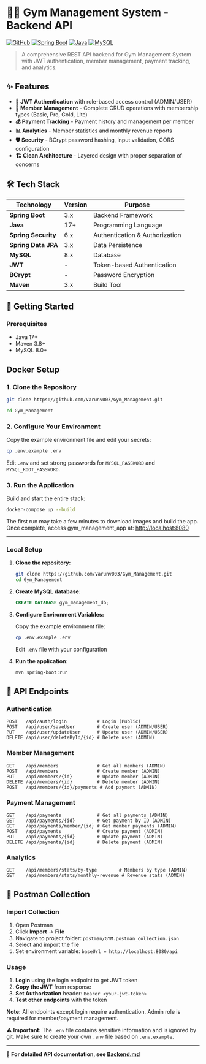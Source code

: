 # 🏋️‍♂️ Gym Management System - Backend API

[![GitHub](https://img.shields.io/badge/GitHub-Repository-black?style=for-the-badge&logo=github)](https://github.com/Varunv003/Gym_Management.git)
[![Spring Boot](https://img.shields.io/badge/Spring%20Boot-3.x-6DB33F?style=for-the-badge&logo=springboot)](https://spring.io/projects/spring-boot)
[![Java](https://img.shields.io/badge/Java-17-ED8B00?style=for-the-badge&logo=openjdk)](https://www.oracle.com/java/)
[![MySQL](https://img.shields.io/badge/MySQL-8.x-4479A1?style=for-the-badge&logo=mysql)](https://dev.mysql.com/)

> A comprehensive REST API backend for Gym Management System with JWT authentication, member management, payment tracking, and analytics.

## ✨ Features

- **🔐 JWT Authentication** with role-based access control (ADMIN/USER)
- **👥 Member Management** - Complete CRUD operations with membership types (Basic, Pro, Gold, Lite)
- **💰 Payment Tracking** - Payment history and management per member
- **📊 Analytics** - Member statistics and monthly revenue reports
- **🛡️ Security** - BCrypt password hashing, input validation, CORS configuration
- **🏗️ Clean Architecture** - Layered design with proper separation of concerns

## 🛠️ Tech Stack

| Technology | Version | Purpose |
|------------|---------|---------|
| **Spring Boot** | 3.x | Backend Framework |
| **Java** | 17+ | Programming Language |
| **Spring Security** | 6.x | Authentication & Authorization |
| **Spring Data JPA** | 3.x | Data Persistence |
| **MySQL** | 8.x | Database |
| **JWT** | - | Token-based Authentication |
| **BCrypt** | - | Password Encryption |
| **Maven** | 3.x | Build Tool |

## 🚀 Getting Started

### Prerequisites
- Java 17+
- Maven 3.8+
- MySQL 8.0+


## Docker Setup
### 1. Clone the Repository

```sh
git clone https://github.com/Varunv003/Gym_Management.git

cd Gym_Management
```

### 2. Configure Your Environment

Copy the example environment file and edit your secrets:

```sh
cp .env.example .env
```

Edit `.env` and set strong passwords for `MYSQL_PASSWORD` and `MYSQL_ROOT_PASSWORD`.

### 3. Run the Application

Build and start the entire stack:

```sh
docker-compose up --build
```

The first run may take a few minutes to download images and build the app.  
Once complete, access gym_management_app at: [http://localhost:8080](http://localhost:8080)

---

### Local Setup

1. **Clone the repository:**
   ```bash
   git clone https://github.com/Varunv003/Gym_Management.git
   cd Gym_Management
   ```

2. **Create MySQL database:**
   ```sql
   CREATE DATABASE gym_management_db;

3. **Configure Environment Variables:**
   
   Copy the example environment file:
   ```bash
   cp .env.example .env
   ```
   
   Edit `.env` file with your configuration
   

4. **Run the application:**
   ```bash
   mvn spring-boot:run
   ```

## 📡 API Endpoints

### Authentication
```http
POST   /api/auth/login           # Login (Public)
POST   /api/user/saveUser        # Create user (ADMIN/USER)
PUT    /api/user/updateUser      # Update user (ADMIN/USER)
DELETE /api/user/deleteById/{id} # Delete user (ADMIN)
```

### Member Management
```http
GET    /api/members              # Get all members (ADMIN)
POST   /api/members              # Create member (ADMIN)
PUT    /api/members/{id}         # Update member (ADMIN)
DELETE /api/members/{id}         # Delete member (ADMIN)
POST   /api/members/{id}/payments # Add payment (ADMIN)
```

### Payment Management
```http
GET    /api/payments             # Get all payments (ADMIN)
GET    /api/payments/{id}        # Get payment by ID (ADMIN)
GET    /api/payments/member/{id} # Get member payments (ADMIN)
POST   /api/payments             # Create payment (ADMIN)
PUT    /api/payments/{id}        # Update payment (ADMIN)
DELETE /api/payments/{id}        # Delete payment (ADMIN)
```

### Analytics
```http
GET    /api/members/stats/by-type        # Members by type (ADMIN)
GET    /api/members/stats/monthly-revenue # Revenue stats (ADMIN)
```

## 🔧 Postman Collection

### Import Collection
1. Open Postman
2. Click **Import** → **File**
3. Navigate to project folder: `postman/GYM.postman_collection.json`
4. Select and import the file
5. Set environment variable: `baseUrl = http://localhost:8080/api`

### Usage
1. **Login** using the login endpoint to get JWT token
2. **Copy the JWT** from response
3. **Set Authorization** header: `Bearer <your-jwt-token>`
4. **Test other endpoints** with the token

**Note:** All endpoints except login require authentication. Admin role is required for member/payment management.

**⚠️ Important:** The `.env` file contains sensitive information and is ignored by git. Make sure to create your own `.env` file based on `.env.example`.

---

**📖 For detailed API documentation, see [Backend.md](Backend.md)**


